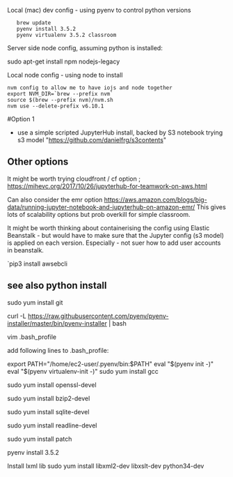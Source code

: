 Local (mac) dev config - using pyenv to control python versions
```
   brew update
   pyenv install 3.5.2
   pyenv virtualenv 3.5.2 classroom
```

Server side node config, assuming python is installed:

   sudo apt-get install npm nodejs-legacy

Local node config - using node to install

```
nvm config to allow me to have iojs and node together
export NVM_DIR=`brew --prefix nvm`
source $(brew --prefix nvm)/nvm.sh
nvm use --delete-prefix v6.10.1
```
#Option 1

- use a simple scripted JupyterHub install, backed by S3 notebook 
trying s3 model "https://github.com/danielfrg/s3contents"

## Other options

It might be worth trying cloudfront / cf option ; https://mihevc.org/2017/10/26/jupyterhub-for-teamwork-on-aws.html

Can also consider the emr option https://aws.amazon.com/blogs/big-data/running-jupyter-notebook-and-jupyterhub-on-amazon-emr/
This gives lots of scalability options but prob overkill for simple classroom.

It might be worth thinking about containerising the config using Elastic Beanstalk - but would have to make
sure that the Jupyter config (s3 model) is applied on each version. Especially - not suer how to add user accounts
in beanstalk.

`pip3 install awsebcli


## see also python install

sudo yum install git

curl -L https://raw.githubusercontent.com/pyenv/pyenv-installer/master/bin/pyenv-installer | bash

vim .bash_profile

add following lines to .bash_profile:

export PATH="/home/ec2-user/.pyenv/bin:$PATH"
eval "$(pyenv init -)"
eval "$(pyenv virtualenv-init -)"
sudo yum install gcc

sudo yum install openssl-devel

sudo yum install bzip2-devel

sudo yum install sqlite-devel

sudo yum install readline-devel

sudo yum install patch

pyenv install 3.5.2

Install lxml lib
sudo yum install libxml2-dev libxslt-dev python34-dev

